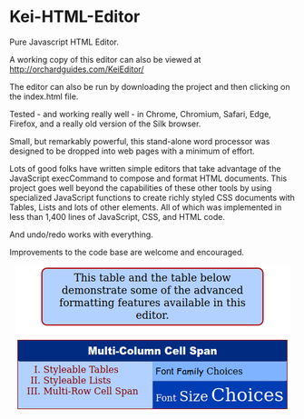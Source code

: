 # Kei-HTML-Editor
Pure Javascript HTML Editor.

A working copy of this editor can also be viewed at http://orchardguides.com/KeiEditor/

The editor can also be run by downloading the project and then clicking on the index.html file.

Tested - and working really well - in Chrome, Chromium, Safari, Edge, Firefox, and a really old version of the Silk browser.


Small, but remarkably powerful, this stand-alone word processor was designed to be dropped into web pages with a minimum of effort.

Lots of good folks have written simple editors that take advantage of the JavaScript execCommand to compose and format HTML documents. This project goes well beyond the capabilities of these other tools by using specialized JavaScript functions to create richly styled CSS documents with Tables, Lists and lots of other elements. All of which was implemented in less than 1,400 lines of JavaScript, CSS, and HTML code.

And undo/redo works with everything.

Improvements to the code base are welcome and encouraged.


<p align="center">
  <img src="KeiEditorDemo.png"/>
</p>
